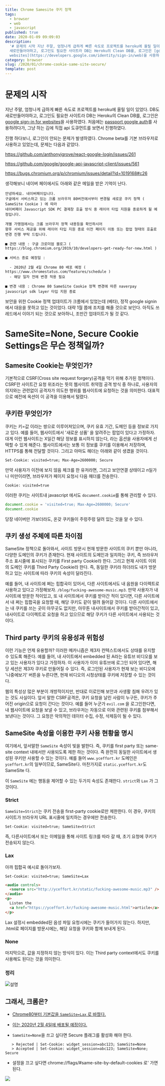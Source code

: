 ```yaml
---
title: Chrome Samesite 쿠키 정책
tags:
  - browser
  - web
  - javascript
published: true
date: 2020-01-09 09:09:03
description:
  '# 문제의 시작 지난 주말, 엄청나게 급하게 빠른 속도로 프로젝트를 heroku에 올릴 일이 있었다. DB도
  새로만들어야하고, 로그인도 필요한 사이트라 DB는 Heroku의 Clean DB를, 로그인은 [google sign-in for
  websites](https://developers.google.com/identity/sign-in/web)을 사용하...'
category: browser
slug: /2020/01/chrome-cookie-same-site-secure/
template: post
---
```


# 문제의 시작

지난 주말, 엄청나게 급하게 빠른 속도로 프로젝트를 heroku에 올릴 일이 있었다. DB도 새로만들어야하고, 로그인도 필요한 사이트라 DB는 Heroku의 Clean DB를, 로그인은 [google sign-in for websites](https://developers.google.com/identity/sign-in/web)을 사용하였다. 처음에는 [passport google auth](https://github.com/jaredhanson/passport-google-oauth2)를 사용하려다가, 그냥 하는 김에 직접 api 도큐먼트를 보면서 진행하였다.

진행 하다보니, 로그인이 안되는 문제가 발생하였다. Chrome beta를 기본 브라우저로 사용하고 있었는데, 문제는 다음과 같았다.

https://github.com/anthonyjgrove/react-google-login/issues/261

https://github.com/google/google-api-javascript-client/issues/561

https://bugs.chromium.org/p/chromium/issues/detail?id=1019168#c26

생각해보니 네이버 페이에서도 아래와 같은 메일을 받은 기억이 난다.

```
안녕하세요. 네이버페이입니다.
구글에서 서비스하고 있는 크롬 브라우저 80버전에서부터 변경될 새로운 쿠키 정책 ( SameSite Cookie ) 에 따라
네이버페이 Javascript SDK PC 결제창 호출 방식 중 레이어 타입 지원을 종료하게 될 예정입니다.

개별 가맹점에서는 크롬 브라우저 정책 내용등을 확인하시어
향후 서비스 제공을 위해 레이어 타입 지원 종료 이전 페이지 이동 또는 팝업 형태의 호출로 변경 진행 부탁 드립니다.

■ 관련 내용 : 구글 크로미엄 블로그 ( https://blog.chromium.org/2019/10/developers-get-ready-for-new.html )

■ 서비스 종료 예정일 :

  - 2020년 2월 4일 Chrome 80 배포 예정 ( https://www.chromestatus.com/features/schedule )
  - 해당 일자 전에 변경 적용 필요

■ 변경 내용 : Chrome 80 SameSite Cookie 정책 변경에 따른 naverpay javascript sdk layer 타입 지원 종료
```

보안을 위한 Cookie 정책 업데이트가 크롬에서 있었는데 (베타), 정작 google signin에서 대응을 못하고 있는 것이었다. 대략 1월 쯤에 조치를 해줄 것으로 보인다. 아직도 쓰레드에서 이야기 되는 것으로 보아하니, 조만간 업데이트가 될 것 같다.

# SameSite=None, Secure Cookie Settings은 무슨 정책일까?

## Samesite Cookie는 무엇인가?

기본적으로 CSRF(Cross site request forgery)공격을 막기 위해 추가된 정책이다. CSRF란 사이트간 요청 위조라는 뜻의 웹사이트 취약점 공격 방식 중 하나로, 사용자의 의지와는 관련없이 공격자가 의도한 행위를 웹사이트에 요청하는 것을 의미한다. 대표적으로 예전에 옥션이 이 공격을 이용해서 털렸다.

## 쿠키란 무엇인가?

쿠키는 키=값 이라는 쌍으로 이루어져있으며, 쿠키 유효 기간, 도메인 등을 정보로 가지고 있다. 예를 들어, 웹사이트에서 '새로운 상품' 을 알려주는 팝업이 있다고 가정하자. 대게 이런 웹사이트는 X일간 해당 정보를 표시하지 않는다, 라는 옵션을 사용자에게 선택할 수 있게 해준다. 웹사이트에서는 보통 이 정보를 쿠키를 이용해서 저장하며, HTTPS를 통해 전달할 것이다. 그리고 아마도 헤더는 아래와 같이 생겼을 것이다.

```
Set-Cookie: visited=true; Max-Age=2600000; Secure
```

만약 사용자가 이전에 보지 않음 체크를 한 유저라면, 그리고 보안연결 상태이고 n일가나 미만이라면, 브라우저가 페이지 요청시 다음 헤더를 전송한다.

```
Cookie: visited=true
```

이러한 쿠키는 사이트내 javascript 에서도 `document.cookie`를 통해 관리할 수 있다.

```javascript
document.cookie = 'visited=true; Max-Age=2600000; Secure'
document.cookie
```

당장 네이버만 가보더라도, 온갖 쿠키들이 주렁주렁 달려 있는 것을 알 수 있다.

## 쿠키 생성 주체에 따른 차이점

SameSite 정책으로 돌아와서, 사이트 방문시 현재 방문한 사이트의 쿠키 뿐만 아니라, 다양한 도메인의 쿠키가 존재한다. 현재 사이트의 도메인과 일치하는 쿠키, 즉 브라우저 주소 표시줄에 표시되는 쿠키를 First party Cookie라 한다. 그리고 현재 사이트 이외의 도메인 쿠키를 Third Party Cookie라 한다. 즉, 동일한 쿠키라 하더라도 내가 방문하고 있는 사이트에 따라 쿠키의 속성이 달라진다.

예를 들어, 내 사이트에 쩌는 힙합곡이 있어서, 다른 사이트에서도 내 음원을 다이렉트로 사용하고 있다고 가정해보자. `/blog/fucking-awesome-music.mp3`. 만약 사용자가 내 사이트에 방문한 적이있고, 또 내 사이트에서 쿠키를 받아간 적이 있다면, 다른 사이트에서 내 쩌는 힙합곡을 요청할 때, 해당 쿠키도 같이 딸려 들어갈 것이다. 다른 사이트에서는 내 쿠키를 쓰는 곳이 아무곳도 없지만, 아무튼 내사이트에서 쿠키를 받아간적이 있고, 내사이트로 다이렉트로 요청을 하고 있으므로 해당 쿠키가 다른 사이트에서 사용되는 것이다.

## Third party 쿠키의 유용성과 위험성

이런 기능은 언제 유용할까? 이러한 메카니즘은 제3자 컨텍스트에서도 상태를 유지할 수 있도록 해준다. 예를 들어, 내 사이트에서 embedded 된 A라는 유튜브 비디오를 보고 있는 사용자가 있다고 가정하자. 이 사용자가 이미 유튜브에 로그인 되어 있다면, 해당 세션은 제3자 쿠키로 만들어질 수 있다. 즉, 로그인된 사용자가 현재 보는 비디오에 '나중에보기' 버튼을 누른다면, 현재 비디오의 시청상태를 쿠키에 저장할 수 있는 것이다.

웹의 특성상 많은 부분이 개방적이지만, 반대로 이로인해 보안과 사생활 침해 우려가 있는 것도 사실이다. 앞서 말한 CSRF공격은, 쿠키 요청을 날린 사람이 누구든, 쿠키가 주어진 origin으로 요청이 간다는 것이다. 예를 들어 누군가 `evil.com` 을 로그인한다면, 내 웹사이트에 요청을 보낼 수 있고, 브라우저는 자동으로 이와 관련된 쿠키를 첨부해서 보낸다는 것이다. 그 요청은 악의적인 데이터 수집, 수정, 삭제등이 될 수 있다.

## SameSite 속성을 이용한 쿠키 사용 현황을 명시

여기에서, 앞서말한 `SameSite` 속성이 빛을 발한다. 즉, 쿠키를 first party 또는 same-site context 내에서만 사용되도록 제한 하는 것이다. 즉 완전히 동일한 사이트에서 생성된 쿠키만 사용할 수 있는 것이다. 예를 들어 `www.yceffort.kr` 도메인은 `yceffort.kr`의 일부이므로, SameSite다. 마찬가지로 `static.yceffort.kr`도 SameSite 다.

이 `SameSite` 에는 행동을 제어할 수 있는 두가지 속성도 존재한다. `strict`와 `Lax` 가 그것이다.

### Strict

`SameSite=Strict`는 쿠키 전송을 first-party cookie로만 제한한다. 이 경우, 쿠키의 사이트가 브라우저 URL 표시줄에 일치하는 경우에만 전송한다.

```
Set-Cookie: visited=true; SameSite=Strict
```

즉, 다른사이트에서 또는 이메일을 통해 사이트 링크를 따라 갈 때, 초기 요청에 쿠키가 전송되지 않는다.

### Lax

아까 힙합곡 예시로 돌아가보자.

```
Set-Cookie: visited=true; SameSite=Lax
```

```html
<audio controls>
  <source src="http://yceffort.kr/static/fucking-awesome-music.mp3" />
</audio>
<p>
  Listen the
  <a href="https://yceffort.kr/fucking-awesome-music.html">article</a>.
</p>
```

Lax 설정시 embedded된 음성 파일 요청시에는 쿠키가 들어가지 않는다. 하지만, .html로 페이지를 방문시에는, 해당 요청을 쿠키와 함께 보내게 된다.

### None

마지막으로, 값을 지정하지 않는 방식이 있다. 이는 Third party context에서도 쿠키를 사용해도 된다는 것을 의미한다.

### 정리

![설명](https://web-dev.imgix.net/image/tcFciHGuF3MxnTr1y5ue01OGLBn2/1MhNdg9exp0rKnHpwCWT.png?auto=format&w=1600)

## 그래서, 크롬은?

- [Chrome80부터 기본값을 `SameSite=Lax` 로 바꿨다.](https://blog.chromium.org/2019/10/developers-get-ready-for-new.html)

- [이는 2020년 2월 4일에 배포될 예정이다.](https://www.chromestatus.com/features/schedule)

* `SameSite=None`을 쓰고 싶다면 Secure 플래그를 활성화 해야 한다.

```
   > Rejected | Set-Cookie: widget_session=abc123; SameSite=None
   > Accepted | Set-Cookie: widget_session=abc123; SameSite=None; Secure
```

- 설정을 끄고 싶다면 chrome://flags/#same-site-by-default-cookies 로' 가면 된다.

![](./images/samesite.png)
